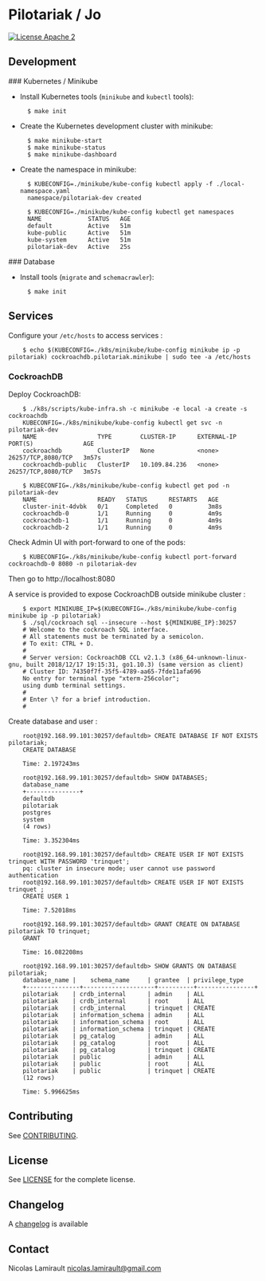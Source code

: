# Pilotariak / Jo

[![License Apache 2][badge-license]](LICENSE)

## Development

### Kubernetes / Minikube

* Install Kubernetes tools (`minikube` and `kubectl` tools):

        $ make init

* Create the Kubernetes development cluster with minikube:

        $ make minikube-start
        $ make minikube-status
        $ make minikube-dashboard

* Create the namespace in minikube:

        $ KUBECONFIG=./minikube/kube-config kubectl apply -f ./local-namespace.yaml
        namespace/pilotariak-dev created

        $ KUBECONFIG=./minikube/kube-config kubectl get namespaces
        NAME             STATUS   AGE
        default          Active   51m
        kube-public      Active   51m
        kube-system      Active   51m
        pilotariak-dev   Active   25s


### Database

* Install tools (`migrate` and `schemacrawler`):

        $ make init

## Services

Configure your `/etc/hosts` to access services :

        $ echo $(KUBECONFIG=./k8s/minikube/kube-config minikube ip -p pilotariak) cockroachdb.pilotariak.minikube | sudo tee -a /etc/hosts



### CockroachDB

Deploy CockroachDB:

        $ ./k8s/scripts/kube-infra.sh -c minikube -e local -a create -s cockroachdb
        KUBECONFIG=./k8s/minikube/kube-config kubectl get svc -n pilotariak-dev
        NAME                 TYPE        CLUSTER-IP      EXTERNAL-IP   PORT(S)              AGE
        cockroachdb          ClusterIP   None            <none>        26257/TCP,8080/TCP   3m57s
        cockroachdb-public   ClusterIP   10.109.84.236   <none>        26257/TCP,8080/TCP   3m57s

        $ KUBECONFIG=./k8s/minikube/kube-config kubectl get pod -n pilotariak-dev
        NAME                 READY   STATUS      RESTARTS   AGE
        cluster-init-4dvbk   0/1     Completed   0          3m8s
        cockroachdb-0        1/1     Running     0          4m9s
        cockroachdb-1        1/1     Running     0          4m9s
        cockroachdb-2        1/1     Running     0          4m9s

Check Admin UI with port-forward to one of the pods:

        $ KUBECONFIG=./k8s/minikube/kube-config kubectl port-forward cockroachdb-0 8080 -n pilotariak-dev

Then go to http://localhost:8080

A service is provided to expose CockroachDB outside minikube cluster :

        $ export MINIKUBE_IP=$(KUBECONFIG=./k8s/minikube/kube-config minikube ip -p pilotariak)
        $ ./sql/cockroach sql --insecure --host ${MINIKUBE_IP}:30257
        # Welcome to the cockroach SQL interface.
        # All statements must be terminated by a semicolon.
        # To exit: CTRL + D.
        #
        # Server version: CockroachDB CCL v2.1.3 (x86_64-unknown-linux-gnu, built 2018/12/17 19:15:31, go1.10.3) (same version as client)
        # Cluster ID: 74350f7f-35f5-4789-aa65-7fde11afa696
        No entry for terminal type "xterm-256color";
        using dumb terminal settings.
        #
        # Enter \? for a brief introduction.
        #

Create database and user :

        root@192.168.99.101:30257/defaultdb> CREATE DATABASE IF NOT EXISTS pilotariak;
        CREATE DATABASE

        Time: 2.197243ms

        root@192.168.99.101:30257/defaultdb> SHOW DATABASES;
        database_name
        +---------------+
        defaultdb
        pilotariak
        postgres
        system
        (4 rows)

        Time: 3.352304ms

        root@192.168.99.101:30257/defaultdb> CREATE USER IF NOT EXISTS trinquet WITH PASSWORD 'trinquet';
        pq: cluster in insecure mode; user cannot use password authentication
        root@192.168.99.101:30257/defaultdb> CREATE USER IF NOT EXISTS trinquet ;
        CREATE USER 1

        Time: 7.52018ms

        root@192.168.99.101:30257/defaultdb> GRANT CREATE ON DATABASE pilotariak TO trinquet;
        GRANT

        Time: 16.082208ms

        root@192.168.99.101:30257/defaultdb> SHOW GRANTS ON DATABASE pilotariak;
        database_name |    schema_name     | grantee  | privilege_type
        +---------------+--------------------+----------+----------------+
        pilotariak    | crdb_internal      | admin    | ALL
        pilotariak    | crdb_internal      | root     | ALL
        pilotariak    | crdb_internal      | trinquet | CREATE
        pilotariak    | information_schema | admin    | ALL
        pilotariak    | information_schema | root     | ALL
        pilotariak    | information_schema | trinquet | CREATE
        pilotariak    | pg_catalog         | admin    | ALL
        pilotariak    | pg_catalog         | root     | ALL
        pilotariak    | pg_catalog         | trinquet | CREATE
        pilotariak    | public             | admin    | ALL
        pilotariak    | public             | root     | ALL
        pilotariak    | public             | trinquet | CREATE
        (12 rows)

        Time: 5.996625ms



## Contributing

See [CONTRIBUTING](CONTRIBUTING.md).


## License

See [LICENSE](LICENSE) for the complete license.


## Changelog

A [changelog](ChangeLog.md) is available


## Contact

Nicolas Lamirault <nicolas.lamirault@gmail.com>

[badge-license]: https://img.shields.io/badge/license-Apache2-green.svg?style=flat
